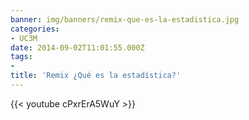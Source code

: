 ```yaml
---
banner: img/banners/remix-que-es-la-estadistica.jpg
categories:
- UC3M
date: 2014-09-02T11:01:55.000Z
tags:
- 
title: 'Remix ¿Qué es la estadística?'
---
```




{{< youtube cPxrErA5WuY >}}
